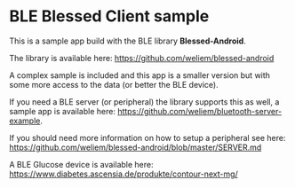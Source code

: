 # BLE Blessed Client sample

This is a sample app build with the BLE library **Blessed-Android**.

The library is available here: https://github.com/weliem/blessed-android

A complex sample is included and this app is a smaller version but with some more 
access to the data (or better the BLE device).

If you need a BLE server (or peripheral) the library supports this as well, a sample app is 
available here: https://github.com/weliem/bluetooth-server-example.

If you should need more information on how to setup a peripheral see here: 
https://github.com/weliem/blessed-android/blob/master/SERVER.md

A BLE Glucose device is available here: 
https://www.diabetes.ascensia.de/produkte/contour-next-mg/

